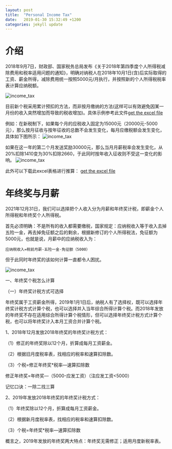 ```yaml
---
layout: post
title:  "Personal Income Tax"
date:   2019-01-30 15:32:49 +1200
categories: jekyll update
---
```


# 介绍
2018年9月7日，财政部、国家税务总局发布《关于2018年第四季度个人所得税减除费用和税率适用问题的通知》，明确对纳税人在2018年10月1日(含)后实际取得的工资、薪金所得，减除费用统一按照5000元/月执行，并按照新的个人所得税税率表计算应纳税额。

![income_tax](https://eric-mei.github.io/blog/image/income_tax_rate.png)

目前新个税采用累计预扣的方法，而非按月缴纳的方法(这样可以有效避免因某一月份的收入突然增加而导致的税收增加)。具体示例参考此文件[get the excel file](https://eric-mei.github.io/blog/image/example1.xlsx)

例如：在新税制下，如果每个月的应税收入固定为15000元（20000元-5000元），那么按月征收与按年征收的总数不会发生变化，每月应缴税额会发生变化，具体如下图所示：
![income_tax](https://eric-mei.github.io/blog/image/example2.png)

如果在这一年的第二个月发送奖励30000元，那么当月月薪税率会发生变化，从20%扣除1410变为30%扣除2660，于此同时按年收入征收则不受这一变化的影响。
![income_tax](https://eric-mei.github.io/blog/image/example3.png)





此外可以下载此excel表格进行推算：
[get the excel file](https://eric-mei.github.io/blog/image/income_tax.xlsx)


# 年终奖与月薪

2021年12月31日，我们可以选择把个人收入分为月薪和年终奖计税，即薪金个人所得税和年终奖个人所得税。

首先必须明确：不是所有的收入都需要缴税，国家规定：应纳税收入等于收入去掉五险一金，再去掉免征额之后的剩余，根据新修订的个人所得税法，免征额为5000元，也就是说，月薪中的应纳税收入为：

`应纳税收入=税前月薪-五险一金-免征额（5000）`

但于此同时年终奖的该如何计算一直都令人困扰。

![income_tax](https://eric-mei.github.io/blog/image/award.png)



一、年终奖个税怎么计算

（一）年终奖计税方式可选择

年终奖属于工资薪金所得，2019年1月1日后，纳税人有了选择权，既可以选择年终奖计税方式计算个税，也可以选择并入当年综合所得计算个税。而2018年发放的年终奖不存在适用综合所得计算个税情形，但可以选择年终奖计税方式计算个税，也可以将年终奖计入本月工资合并计算个税。

1、2018年12月发放2018年终奖的年终奖计税方式：

（1）修正的年终奖除以12个月，折算成每月工资薪金。

（2）根据旧月度税率表，找相应的税率和速算扣除数。

（3）个税=修正年终奖*税率—速算扣除数

 修正年终奖=年终奖—（5000-应发工资）（注应发工资<5000）

 记忆口诀：一除二找三算

2、2019年发放2018年终奖的年终奖计税方式：

（1）年终奖除以12个月，折算成每月工资薪金。

（2）根据新月度税率表，找相应的税率和速算扣除数。

（3）个税=年终奖*税率—速算扣除数

概言之，2019年发放的年终奖两大特点：年终奖无需修正；适用月度新税率表。
